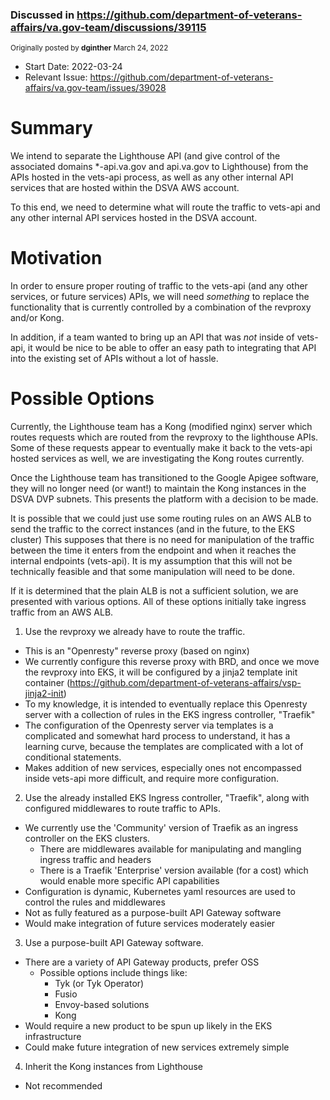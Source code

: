 ### Discussed in https://github.com/department-of-veterans-affairs/va.gov-team/discussions/39115

<div type='discussions-op-text'>

<sup>Originally posted by **dginther** March 24, 2022</sup>
- Start Date: 2022-03-24
- Relevant Issue: https://github.com/department-of-veterans-affairs/va.gov-team/issues/39028

# Summary

We intend to separate the Lighthouse API (and give control of the associated domains *-api.va.gov and api.va.gov to Lighthouse) from the APIs hosted in the vets-api process, as well as any other internal API services that are hosted within the DSVA AWS account.

To this end, we need to determine what will route the traffic to vets-api and any other internal API services hosted in the DSVA account.

# Motivation

In order to ensure proper routing of traffic to the vets-api (and any other services, or future services) APIs, we will need _something_ to replace the functionality that is currently controlled by a combination of the revproxy and/or Kong.

In addition, if a team wanted to bring up an API that was _not_ inside of vets-api, it would be nice to be able to offer an easy path to integrating that API into the existing set of APIs without a lot of hassle.

# Possible Options

Currently, the Lighthouse team has a Kong (modified nginx) server which routes requests which are routed from the revproxy to the lighthouse APIs. Some of these requests appear to eventually make it back to the vets-api hosted services as well, we are investigating the Kong routes currently.

Once the Lighthouse team has transitioned to the Google Apigee software, they will no longer need (or want!) to maintain the Kong instances in the DSVA DVP subnets. This presents the platform with a decision to be made.

It is possible that we could just use some routing rules on an AWS ALB to send the traffic to the correct instances (and in the future, to the EKS cluster) This supposes that there is no need for manipulation of the traffic between the time it enters from the endpoint and when it reaches the internal endpoints (vets-api). It is my assumption that this will not be technically feasible and that some manipulation will need to be done.

If it is determined that the plain ALB is not a sufficient solution, we are presented with various options. All of these options initially take ingress traffic from an AWS ALB.

1. Use the revproxy we already have to route the traffic.
- This is an "Openresty" reverse proxy (based on nginx)
- We currently configure this reverse proxy with BRD, and once we move the revproxy into EKS, it will be configured by a jinja2 template init container (https://github.com/department-of-veterans-affairs/vsp-jinja2-init)
- To my knowledge, it is intended to eventually replace this Openresty server with a collection of rules in the EKS ingress controller, "Traefik"
- The configuration of the Openresty server via templates is a complicated and somewhat hard process to understand, it has a learning curve, because the templates are complicated with a lot of conditional statements.
- Makes addition of new services, especially ones not encompassed inside vets-api more difficult, and require more configuration.

2. Use the already installed EKS Ingress controller, "Traefik", along with configured middlewares to route traffic to APIs.
- We currently use the 'Community' version of Traefik as an ingress controller on the EKS clusters.
  - There are middlewares available for manipulating and mangling ingress traffic and headers
  - There is a Traefik 'Enterprise' version available (for a cost) which would enable more specific API capabilities
- Configuration is dynamic, Kubernetes yaml resources are used to control the rules and middlewares
- Not as fully featured as a purpose-built API Gateway software
- Would make integration of future services moderately easier

3. Use a purpose-built API Gateway software.
- There are a variety of API Gateway products, prefer OSS
  - Possible options include things like:
    - Tyk (or Tyk Operator)
    - Fusio
    - Envoy-based solutions
    - Kong
- Would require a new product to be spun up likely in the EKS infrastructure
- Could make future integration of new services extremely simple

4. Inherit the Kong instances from Lighthouse
- Not recommended</div>
